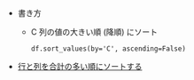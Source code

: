 * 書き方
   * C 列の値の大きい順 (降順) にソート
      ```
      df.sort_values(by='C', ascending=False)
      ```

* [行と列を合計の多い順にソートする](ipynb/行と列を合計の多い順にソートする.ipynb)

